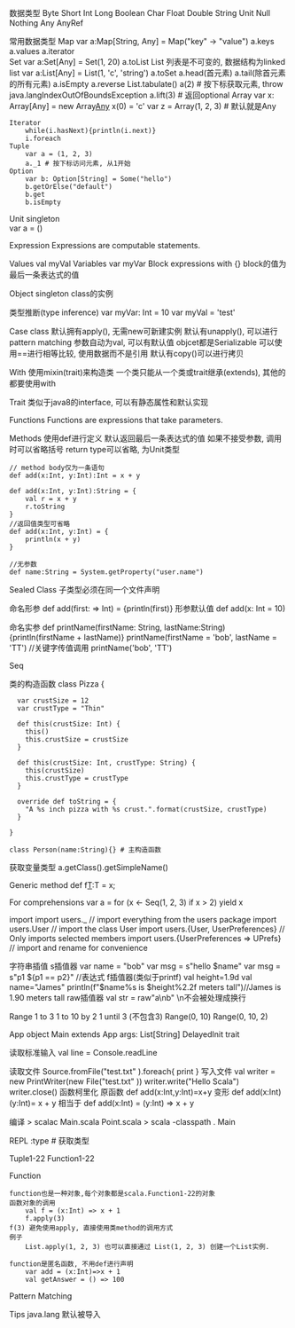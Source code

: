 数据类型
    Byte
    Short
    Int
    Long
    Boolean
    Char
    Float
    Double
    String
    Unit
    Null
    Nothing
    Any
    AnyRef

常用数据类型
	Map
		var a:Map[String, Any] = Map("key" -> "value")
		a.keys
		a.values
        a.iterator	
	Set
		var a:Set[Any] = Set(1, 20)
		a.toList
	List
        列表是不可变的, 数据结构为linked list
		var a:List[Any] = List(1, 'c', 'string')
		a.toSet
        a.head(首元素)
        a.tail(除首元素的所有元素)
        a.isEmpty
        a.reverse
        List.tabulate()
        a(2) # 按下标获取元素, throw java.langIndexOutOfBoundsException
        a.lift(3) # 返回optional
    Array
        var x: Array[Any] = new Array[Any](3)
        x(0) = 'c'
        var z = Array(1, 2, 3) # 默认就是Any
        
    Iterator
        while(i.hasNext){println(i.next)}
        i.foreach
    Tuple
        var a = (1, 2, 3)
        a._1 # 按下标访问元素, 从1开始
    Option
        var b: Option[String] = Some("hello")
        b.getOrElse("default")
        b.get
        b.isEmpty
Unit
	singleton   
	var a = ()

Expression
    Expressions are computable statements.

Values
	val myVal 
Variables
	var myVar
Block
    expressions with {}
	block的值为最后一条表达式的值

Object
	singleton class的实例

类型推断(type inference)
    var myVar: Int = 10
    var myVal = 'test'


Case class
    默认拥有apply(), 无需new可新建实例
    默认有unapply(), 可以进行pattern matching
    参数自动为val, 可以有默认值
    objcet都是Serializable
    可以使用==进行相等比较, 使用数据而不是引用
    默认有copy()可以进行拷贝

With
    使用mixin(trait)来构造类
    一个类只能从一个类或trait继承(extends), 其他的都要使用with

Trait
    类似于java8的interface, 可以有静态属性和默认实现


Functions
    Functions are expressions that take parameters.

Methods
    使用def进行定义
	默认返回最后一条表达式的值
	如果不接受参数, 调用时可以省略括号
	return type可以省略, 为Unit类型

    // method body仅为一条语句
    def add(x:Int, y:Int):Int = x + y

    def add(x:Int, y:Int):String = {
        val r = x + y
        r.toString
    }
    //返回值类型可省略
    def add(x:Int, y:Int) = {
        println(x + y)
    }

    //无参数
    def name:String = System.getProperty("user.name")
    
        
Sealed Class
    子类型必须在同一个文件声明

命名形参
    def add(first: => Int) = {println(first)}
形参默认值
    def add(x: Int = 10)

命名实参
    def printName(firstName: String, lastName:String){println(firstName + lastName)}
    printName(firstName = 'bob', lastName = 'TT') //关键字传值调用
    printName('bob', 'TT')

Seq

类的构造函数
	class Pizza {

	  var crustSize = 12
	  var crustType = "Thin"
	  
	  def this(crustSize: Int) {
		this()
		this.crustSize = crustSize
	  }

	  def this(crustSize: Int, crustType: String) {
		this(crustSize)
		this.crustType = crustType
	  }

	  override def toString = {
		"A %s inch pizza with %s crust.".format(crustSize, crustType)
	  }

	}

    class Person(name:String){} # 主构造函数

获取变量类型
	a.getClass().getSimpleName()

Generic method
	def f[T](x:T):T = x;

For comprehensions
	var a = for (x <- Seq(1, 2, 3) if x > 2) yield x

import 
	import users._  // import everything from the users package
	import users.User  // import the class User
	import users.{User, UserPreferences}  // Only imports selected members
	import users.{UserPreferences => UPrefs}  // import and rename for convenience

字符串插值
    s插值器
        var name = "bob"
        var msg = s"hello $name"
        var msg = s"p1 ${p1 == p2}"  //表达式
    f插值器(类似于printf)
		val height=1.9d
		val name="James"
		println(f"$name%s is $height%2.2f meters tall")//James is 1.90 meters tall 
    raw插值器
		val str = raw"a\nb" \n不会被处理成换行

Range
    1 to 3 
    1 to 10 by 2
    1 until 3 (不包含3)
    Range(0, 10)
    Range(0, 10, 2)

App
    object Main extends App
    args: List[String]
    DelayedInit trait


读取标准输入
    val line = Console.readLine

读取文件
     Source.fromFile("test.txt" ).foreach{ 
         print 
      }
写入文件
      val writer = new PrintWriter(new File("test.txt" ))
      writer.write("Hello Scala")
      writer.close()
函数柯里化
	原函数
		def add(x:Int,y:Int)=x+y
	变形
		def add(x:Int)(y:Int)= x + y 
	相当于
		def add(x:Int) = (y:Int) => x + y

编译
    > scalac Main.scala Point.scala
    > scala -classpath . Main

REPL
    :type <reference> # 获取类型

Tuple1-22 Function1-22

Function
    
    function也是一种对象,每个对象都是scala.Function1-22的对象
    函数对象的调用
        val f = (x:Int) => x + 1
        f.apply(3) 
    f(3) 避免使用apply, 直接使用类method的调用方式
    例子
        List.apply(1, 2, 3) 也可以直接通过 List(1, 2, 3) 创建一个List实例.

    function是匿名函数, 不用def进行声明
        var add = (x:Int)=>x + 1
        val getAnswer = () => 100

Pattern Matching

Tips
    java.lang 默认被导入


